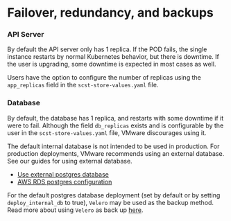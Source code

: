 # Failover, redundancy, and backups

###  <a id="API-Server"></a>API Server

By default the API server only has 1 replica.
If the POD fails, the single instance restarts by normal Kubernetes behavior, but there is downtime.
If the user is upgrading, some downtime is expected in most cases as well.

Users have the option to configure the number of replicas using the `app_replicas` field in the `scst-store-values.yaml` file.

###  <a id="database"></a>Database

By default, the database  has 1 replica, and  restarts with some downtime if it were to fail. Although the field `db_replicas` exists and is configurable by the user in the `scst-store-values.yaml` file, VMware discourages using it.

The default internal database is not intended to be used in production. For production deployments, VMware recommends using an external database. See our guides for using external database.

- [Use external postgres database](scst-store/use-external-database.hbs.md)
- [AWS RDS postgres configuration](scst-store/use-aws-rds.hbs.md)

For the default postgres database deployment (set by default or by setting `deploy_internal_db` to true), `Velero` may be used as the backup method.
Read more about using `Velero` as back up [here](backups.hbs.md).
